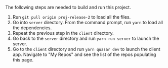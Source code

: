 The following steps are needed to build and run this project.
1. Run `git pull origin proj-release-2` to load all the files.
2. Go into `server` directory. From the command prompt, run `yarn` to load all the dependencies.
3. Repeat the previous step in the `client` directory.
4. Go back to the `server` directory and run `yarn run server` to launch the server.
5. Go to the `client` directory and run `yarn quasar dev` to launch the client app. Navigate to "My Repos" and see the list of the repos populating this page.
